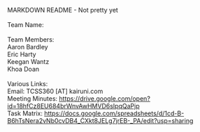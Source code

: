 MARKDOWN README - Not pretty yet<br/>
<br/>
Team Name:<br/>
<br/>
Team Members:<br/>
    Aaron Bardley<br/>
    Eric Harty<br/>
    Keegan Wantz<br/>
    Khoa Doan<br/>
<br/>
Various Links:<br/>
Email: TCSS360 [AT] kairuni.com <br/>
Meeting Minutes: https://drive.google.com/open?id=18hfCz8EU684brWnvAwHMVD6sIpqQaPjp <br/>
Task Matrix: https://docs.google.com/spreadsheets/d/1cd-B-B6hTsNera2vNb0cvDB4_CXkt8JELg7jrEB-_PA/edit?usp=sharing <br/>
